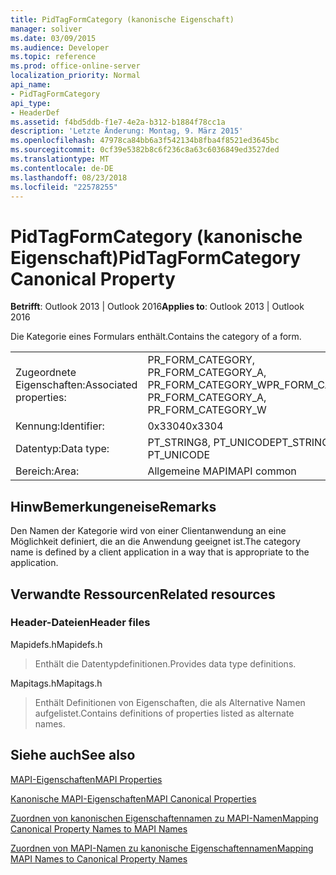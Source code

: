 ```yaml
---
title: PidTagFormCategory (kanonische Eigenschaft)
manager: soliver
ms.date: 03/09/2015
ms.audience: Developer
ms.topic: reference
ms.prod: office-online-server
localization_priority: Normal
api_name:
- PidTagFormCategory
api_type:
- HeaderDef
ms.assetid: f4bd5ddb-f1e7-4e2a-b312-b1884f78cc1a
description: 'Letzte Änderung: Montag, 9. März 2015'
ms.openlocfilehash: 47978ca84bb6a3f542134b8fba4f8521ed3645bc
ms.sourcegitcommit: 0cf39e5382b8c6f236c8a63c6036849ed3527ded
ms.translationtype: MT
ms.contentlocale: de-DE
ms.lasthandoff: 08/23/2018
ms.locfileid: "22578255"
---
```

# <a name="pidtagformcategory-canonical-property"></a><span data-ttu-id="92f23-103">PidTagFormCategory (kanonische Eigenschaft)</span><span class="sxs-lookup"><span data-stu-id="92f23-103">PidTagFormCategory Canonical Property</span></span>

  
  
<span data-ttu-id="92f23-104">**Betrifft**: Outlook 2013 | Outlook 2016</span><span class="sxs-lookup"><span data-stu-id="92f23-104">**Applies to**: Outlook 2013 | Outlook 2016</span></span> 
  
<span data-ttu-id="92f23-105">Die Kategorie eines Formulars enthält.</span><span class="sxs-lookup"><span data-stu-id="92f23-105">Contains the category of a form.</span></span> 
  
|||
|:-----|:-----|
|<span data-ttu-id="92f23-106">Zugeordnete Eigenschaften:</span><span class="sxs-lookup"><span data-stu-id="92f23-106">Associated properties:</span></span>  <br/> |<span data-ttu-id="92f23-107">PR_FORM_CATEGORY, PR_FORM_CATEGORY_A, PR_FORM_CATEGORY_W</span><span class="sxs-lookup"><span data-stu-id="92f23-107">PR_FORM_CATEGORY, PR_FORM_CATEGORY_A, PR_FORM_CATEGORY_W</span></span>  <br/> |
|<span data-ttu-id="92f23-108">Kennung:</span><span class="sxs-lookup"><span data-stu-id="92f23-108">Identifier:</span></span>  <br/> |<span data-ttu-id="92f23-109">0x3304</span><span class="sxs-lookup"><span data-stu-id="92f23-109">0x3304</span></span>  <br/> |
|<span data-ttu-id="92f23-110">Datentyp:</span><span class="sxs-lookup"><span data-stu-id="92f23-110">Data type:</span></span>  <br/> |<span data-ttu-id="92f23-111">PT_STRING8, PT_UNICODE</span><span class="sxs-lookup"><span data-stu-id="92f23-111">PT_STRING8, PT_UNICODE</span></span>  <br/> |
|<span data-ttu-id="92f23-112">Bereich:</span><span class="sxs-lookup"><span data-stu-id="92f23-112">Area:</span></span>  <br/> |<span data-ttu-id="92f23-113">Allgemeine MAPI</span><span class="sxs-lookup"><span data-stu-id="92f23-113">MAPI common</span></span>  <br/> |
   
## <a name="remarks"></a><span data-ttu-id="92f23-114">HinwBemerkungeneise</span><span class="sxs-lookup"><span data-stu-id="92f23-114">Remarks</span></span>

<span data-ttu-id="92f23-115">Den Namen der Kategorie wird von einer Clientanwendung an eine Möglichkeit definiert, die an die Anwendung geeignet ist.</span><span class="sxs-lookup"><span data-stu-id="92f23-115">The category name is defined by a client application in a way that is appropriate to the application.</span></span> 
  
## <a name="related-resources"></a><span data-ttu-id="92f23-116">Verwandte Ressourcen</span><span class="sxs-lookup"><span data-stu-id="92f23-116">Related resources</span></span>

### <a name="header-files"></a><span data-ttu-id="92f23-117">Header-Dateien</span><span class="sxs-lookup"><span data-stu-id="92f23-117">Header files</span></span>

<span data-ttu-id="92f23-118">Mapidefs.h</span><span class="sxs-lookup"><span data-stu-id="92f23-118">Mapidefs.h</span></span>
  
> <span data-ttu-id="92f23-119">Enthält die Datentypdefinitionen.</span><span class="sxs-lookup"><span data-stu-id="92f23-119">Provides data type definitions.</span></span>
    
<span data-ttu-id="92f23-120">Mapitags.h</span><span class="sxs-lookup"><span data-stu-id="92f23-120">Mapitags.h</span></span>
  
> <span data-ttu-id="92f23-121">Enthält Definitionen von Eigenschaften, die als Alternative Namen aufgelistet.</span><span class="sxs-lookup"><span data-stu-id="92f23-121">Contains definitions of properties listed as alternate names.</span></span>
    
## <a name="see-also"></a><span data-ttu-id="92f23-122">Siehe auch</span><span class="sxs-lookup"><span data-stu-id="92f23-122">See also</span></span>



[<span data-ttu-id="92f23-123">MAPI-Eigenschaften</span><span class="sxs-lookup"><span data-stu-id="92f23-123">MAPI Properties</span></span>](mapi-properties.md)
  
[<span data-ttu-id="92f23-124">Kanonische MAPI-Eigenschaften</span><span class="sxs-lookup"><span data-stu-id="92f23-124">MAPI Canonical Properties</span></span>](mapi-canonical-properties.md)
  
[<span data-ttu-id="92f23-125">Zuordnen von kanonischen Eigenschaftennamen zu MAPI-Namen</span><span class="sxs-lookup"><span data-stu-id="92f23-125">Mapping Canonical Property Names to MAPI Names</span></span>](mapping-canonical-property-names-to-mapi-names.md)
  
[<span data-ttu-id="92f23-126">Zuordnen von MAPI-Namen zu kanonische Eigenschaftennamen</span><span class="sxs-lookup"><span data-stu-id="92f23-126">Mapping MAPI Names to Canonical Property Names</span></span>](mapping-mapi-names-to-canonical-property-names.md)

